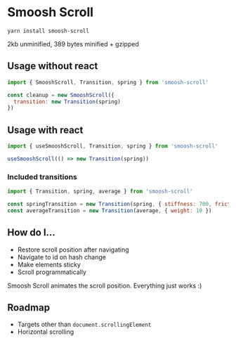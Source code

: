 # Smoosh Scroll
```yarn install smoosh-scroll```

2kb unminified, 389 bytes minified + gzipped

## Usage without react
```js
import { SmooshScroll, Transition, spring } from 'smoosh-scroll'

const cleanup = new SmooshScroll({
  transition: new Transition(spring)
})
```

## Usage with react
```js
import { useSmooshScroll, Transition, spring } from 'smoosh-scroll'

useSmooshScroll(() => new Transition(spring))
```

### Included transitions
```js
import { Transition, spring, average } from 'smoosh-scroll'

const springTransition = new Transition(spring, { stiffness: 700, friction: 0.3, mass: 3 })
const averageTransition = new Transition(average, { weight: 10 })
```

## How do I...
- Restore scroll position after navigating
- Navigate to id on hash change
- Make elements sticky
- Scroll programmatically

Smoosh Scroll animates the scroll position. Everything just works :)

## Roadmap
- Targets other than `document.scrollingElement`
- Horizontal scrolling
